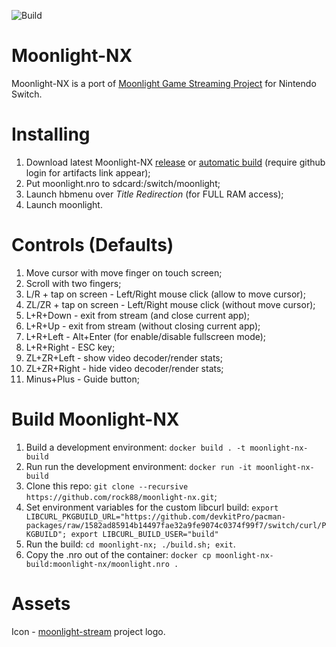 ![Build](https://github.com/rock88/moonlight-nx/workflows/Build/badge.svg)

# Moonlight-NX

Moonlight-NX is a port of [Moonlight Game Streaming Project](https://github.com/moonlight-stream "Moonlight Game Streaming Project") for Nintendo Switch.

# Installing
1. Download latest Moonlight-NX [release](https://github.com/rock88/moonlight-nx/releases) or [automatic build](https://github.com/rock88/moonlight-nx/actions?query=workflow%3ABuild+is%3Asuccess) (require github login for artifacts link appear);
2. Put moonlight.nro to sdcard:/switch/moonlight;
3. Launch hbmenu over *Title Redirection* (for FULL RAM access);
4. Launch moonlight.

# Controls (Defaults)
1. Move cursor with move finger on touch screen;
2. Scroll with two fingers;
3. L/R + tap on screen - Left/Right mouse click (allow to move cursor);
4. ZL/ZR + tap on screen - Left/Right mouse click (without move cursor);
5. L+R+Down - exit from stream (and close current app);
6. L+R+Up - exit from stream (without closing current app);
7. L+R+Left - Alt+Enter (for enable/disable fullscreen mode);
8. L+R+Right - ESC key;
9. ZL+ZR+Left - show video decoder/render stats;
10. ZL+ZR+Right - hide video decoder/render stats;
11. Minus+Plus - Guide button;

# Build Moonlight-NX
1. Build a development environment: `docker build . -t moonlight-nx-build`
2. Run run the development environment: `docker run -it moonlight-nx-build`
3. Clone this repo: `git clone --recursive https://github.com/rock88/moonlight-nx.git`;
4. Set environment variables for the custom libcurl build: `export LIBCURL_PKGBUILD_URL="https://github.com/devkitPro/pacman-packages/raw/1582ad85914b14497fae32a9fe9074c0374f99f7/switch/curl/PKGBUILD"; export LIBCURL_BUILD_USER="build"`
5. Run the build: `cd moonlight-nx; ./build.sh; exit`.
6. Copy the .nro out of the container: `docker cp moonlight-nx-build:moonlight-nx/moonlight.nro .`

# Assets
Icon - [moonlight-stream](https://github.com/moonlight-stream "moonlight-stream") project logo.
